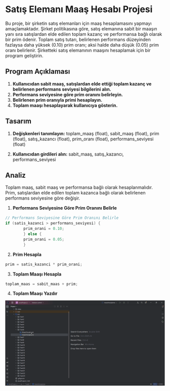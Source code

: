 # Satış Elemanı Maaş Hesabı Projesi

Bu proje, bir şirketin satış elemanları için maaş hesaplamasını yapmayı amaçlamaktadır. Şirket politikasına göre, satış elemanına sabit bir maaşın yanı sıra satışlardan elde edilen toplam kazanç ve performansa bağlı olarak bir prim ödenir. Toplam satış tutarı, belirlenen performans düzeyinden fazlaysa daha yüksek (0.10) prim oranı; aksi halde daha düşük (0.05) prim oranı belirlenir. Şirketteki satış elemanının maaşını hesaplamak için bir program geliştirin.

## Program Açıklaması

1. **Kullanıcıdan sabit maaş, satışlardan elde ettiği toplam kazanç ve belirlenen performans seviyesi bilgilerini alın.**
2. **Performans seviyesine göre prim oranını belirleyin.**
3. **Belirlenen prim oranıyla primi hesaplayın.**
4. **Toplam maaşı hesaplayarak kullanıcıya gösterin.**

## Tasarım

1. **Değişkenleri tanımlayın:** toplam_maaş (float), sabit_maaş (float), prim (float), satış_kazancı (float), prim_oranı (float), performans_seviyesi (float)

2. **Kullanıcıdan girdileri alın:** sabit_maaş, satış_kazancı, performans_seviyesi

## Analiz

Toplam maaş, sabit maaş ve performansa bağlı olarak hesaplanmalıdır. Prim, satışlardan elde edilen toplam kazanca bağlı olarak belirlenen performans seviyesine göre değişir.

1. **Performans Seviyesine Göre Prim Oranını Belirle**
```java
// Performans Seviyesine Göre Prim Oranını Belirle
if (satis_kazanci > performans_seviyesi) {
        prim_orani = 0.10;
        } else {
        prim_orani = 0.05;
        }
```
2. **Prim Hesapla**
```java
prim = satis_kazanci * prim_orani;
```
3. **Toplam Maaşı Hesapla** 
```java
toplam_maas = sabit_maas + prim;
```
4. **Toplam Maaşı Yazdır** 

![MaasHesabi.gif](MaasHesabi.gif)






